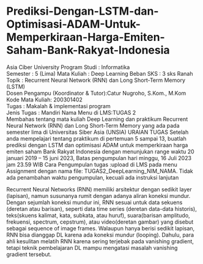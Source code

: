 # Prediksi-Dengan-LSTM-dan-Optimisasi-ADAM-Untuk-Memperkiraan-Harga-Emiten-Saham-Bank-Rakyat-Indonesia
Asia Ciber University
Program Studi   : Informatika	
Semester        : 5 (Lima)
Mata Kuliah	    : Deep Learning	
Beban SKS	      : 3 sks
Ranah Topik	    : Recurrent Neural Network (RNN) dan Long Short-Term Memory (LSTM)	
Dosen Pengampu (Koordinator & Tutor):Catur Nugroho, S.Kom., M.Kom
Kode Mata Kuliah: 200301402		
Tugas	: Makalah & implementasi program	
Jenis Tugas	    : Mandiri
Nama Menu di LMS:TUGAS 2		
Membahas tentang mata kuliah  Deep Learning dan praktikum Recurrent Neural Network (RNN) dan Long Short-Term Memory yang ada pada semester lima di Universitas Siber Asia (UNSIA)
URAIAN TUGAS
Setelah anda mempelajari tentang praktikum di pertemuan 5 sampai 13, buatlah prediksi dengan LSTM dan optimisasi ADAM untuk memperkiraan harga emiten saham Bank Rakyat Indonesia dengan menunjukan range waktu 20 januari 2019 – 15 juni 2023, 
Batas pengumpulan hari minggu, 16 Juli 2023 jam 23.59 WIB 
Cara Pengumpulan tugas :upload di LMS pada menu Assignment dengan nama file: TUGAS2_DeepLearning_NIM_NAMA.
Tidak ada penambahan waktu pengumpulan, kecuali ada instruksi lanjutan

Recurrent Neural Networks (RNN) memiliki arsitektur dengan sedikit layer (lapisan), namun susunanya rumit dengan adanya aliran koneksi mundur. Dengan sejumlah koneksi mundur ini, RNN sesuai untuk data sekuens (deretan atau barisan), seperti data time series (deretan data-data historis), teks(skuens kalimat, kata, subkata, atau huruf), suara(barisan amplitudo, frekuensi, spectrum, cepstrum), atau video(deretan gambar) yang disebut sebagai sequence of image frames. Walaupun hanya berisi sedikit lapisan, RNN bisa dianggap DL karena ada koneksi mundur (looping). Dahulu, para ahli kesulitan melatih RNN karena sering terjebak pada vanishing gradient, tetapi teknik pembelajaran DL mampu mengatasi masalah vanishing gradient tersebut.

